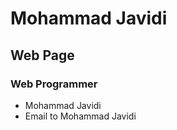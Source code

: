 # Mohammad Javidi
## Web Page
### Web Programmer
* Mohammad Javidi
* <a mailto="m.javidi@yahoo.com">Email to Mohammad Javidi</a>
